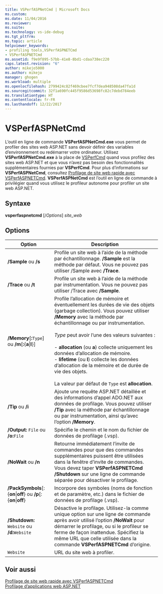 ```yaml
---
title: VSPerfASPNetCmd | Microsoft Docs
ms.custom: 
ms.date: 11/04/2016
ms.reviewer: 
ms.suite: 
ms.technology: vs-ide-debug
ms.tgt_pltfrm: 
ms.topic: article
helpviewer_keywords:
- profiling tools,VSPerfASPNETCmd
- VSPerfASPNETCmd
ms.assetid: f9e9f895-57bb-41e8-8bd1-cdaa738ec220
caps.latest.revision: "6"
author: mikejo5000
ms.author: mikejo
manager: ghogen
ms.workload: multiple
ms.openlocfilehash: 2799424c82f469cbee7fcf7dea948508da47fa1d
ms.sourcegitcommit: 32f1a690fc445f9586d53698fc82c7debd784eeb
ms.translationtype: HT
ms.contentlocale: fr-FR
ms.lasthandoff: 12/22/2017
---
```

# <a name="vsperfaspnetcmd"></a>VSPerfASPNetCmd
L’outil en ligne de commande **VSPerfASPNetCmd.exe** vous permet de profiler des sites web ASP.NET sans devoir définir des variables d’environnement ou redémarrer votre ordinateur. Utilisez **VSPerfASPNetCmd.exe** à la place de [VSPerfCmd](../profiling/vsperfcmd.md) quand vous profilez des sites web ASP.NET et que vous n’avez pas besoin des fonctionnalités supplémentaires fournies par **VSPerfCmd**. Pour plus d’informations sur **VSPerfASPNetCmd**, consultez [Profilage de site web rapide avec VSPerfASPNETCmd](../profiling/rapid-web-site-profiling-with-vsperfaspnetcmd.md). **VSPerfASPNetCmd** est l’outil en ligne de commande à privilégier quand vous utilisez le profileur autonome pour profiler un site web ASP.NET.  
  
## <a name="syntax"></a>Syntaxe  
 **vsperfaspnetcmd** [/*Options*] *site_web*  
  
## <a name="options"></a>Options  
  
|Option|Description|  
|------------|-----------------|  
|**/Sample** ou   **/s**|Profile un site web à l’aide de la méthode par échantillonnage. **/Sample** est la méthode par défaut. Vous ne pouvez pas utiliser /Sample avec **/Trace**.|  
|**/Trace** ou   **/t**|Profile un site web à l’aide de la méthode par instrumentation. Vous ne pouvez pas utiliser /Trace avec **/Sample**.|  
|**/Memory**[**:**`Type`] ou   **/m**[**:**{**a**&#124;**l**}]|Profile l’allocation de mémoire et éventuellement les durées de vie des objets (garbage collection). Vous pouvez utiliser **/Memory** avec la méthode par échantillonnage ou par instrumentation.<br /><br /> *Type* peut avoir l’une des valeurs suivantes :<br /><br /> -   **allocation** (ou **a**) collecte uniquement les données d’allocation de mémoire.<br />-   **lifetime** (ou **l**) collecte les données d’allocation de la mémoire et de durée de vie des objets.<br /><br /> La valeur par défaut de `Type` est **allocation**.|  
|**/Tip** ou   **/i**|Ajoute une requête ASP.NET détaillée et des informations d’appel ADO.NET aux données de profilage. Vous pouvez utiliser **/Tip** avec la méthode par échantillonnage ou par instrumentation, ainsi qu’avec l’option **/Memory**.|  
|**/Output:** `File` ou   **/o:**`File`|Spécifie le chemin et le nom du fichier de données de profilage (.vsp).|  
|**/NoWait** ou **/n**|Retourne immédiatement l’invite de commandes pour que des commandes supplémentaires puissent être utilisées dans la fenêtre d’invite de commandes. Vous devez taper **VSPerfASPNETCmd /Shutdown** sur une ligne de commande séparée pour désactiver le profilage.|  
|**/PackSymbols**[:{**on**&#124;**off**} ou   **/p**[:{**on**&#124;**off**}|Incorpore des symboles (noms de fonction et de paramètre, etc.) dans le fichier de données de profilage (.vsp).|  
|**/Shutdown:** `Website` ou   **/d:**`Website`|Désactive le profilage. Utilisez-la comme unique option sur une ligne de commande après avoir utilisé l’option **/NoWait** pour démarrer le profilage, ou si le profileur se ferme de façon inattendue. Spécifiez la même URL que celle utilisée dans la commande **VSPerfASPNETCmd** d’origine.|  
|`Website`|URL du site web à profiler.|  
  
## <a name="see-also"></a>Voir aussi  
 [Profilage de site web rapide avec VSPerfASPNETCmd](../profiling/rapid-web-site-profiling-with-vsperfaspnetcmd.md)   
 [Profilage d’applications web ASP.NET](../profiling/command-line-profiling-of-aspnet-web-applications.md)
